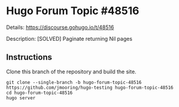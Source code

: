 # Hugo Forum Topic #48516

Details: <https://discourse.gohugo.io/t/48516>

Description: [SOLVED] Paginate returning Nil pages

## Instructions

Clone this branch of the repository and build the site.

```text
git clone --single-branch -b hugo-forum-topic-48516 https://github.com/jmooring/hugo-testing hugo-forum-topic-48516
cd hugo-forum-topic-48516
hugo server
```

